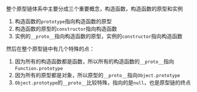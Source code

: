 整个原型链体系中主要分成三个重要概念，构造函数，构造函数的原型和实例
1. 构造函数的`prototype`指向构造函数的原型
2. 构造函数的原型的`constructor`指向构造函数
3. 实例的`__proto__`指向构造函数的原型，实例的`constructor`指向构造函数

然后在整个原型链中有几个特殊的点：
1. 因为所有的构造函数都是函数，所以所有的构造函数的`__proto__`指向`Function.prototype`
2. 因为所有的原型都是对象，所以原型的`__proto__`指向`Object.prototype`
3. `Object.prototype`的`__proto__`比较特殊，指向的是`null`，也是原型链的终点
